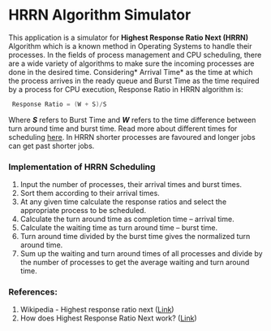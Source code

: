 # HRRN Algorithm Simulator
This application is a simulator for **Highest Response Ratio Next (HRRN)** Algorithm which is a known method in Operating Systems to handle their processes.  In the fields of process management and CPU scheduling, there are a wide variety of algorithms to make sure the incoming processes are done in the desired time.
Considering* Arrival Time* as the time at which the process arrives in the ready queue and Burst Time as the time required by a process for CPU execution, Response Ratio in HRRN algorithm is:

```csharp
 Response Ratio = (W + S)/S
```

Where ***S*** refers to Burst Time and ***W*** refers to the time difference between turn around time and burst time. Read more about different times for scheduling [here](https://www.geeksforgeeks.org/gate-notes-operating-system-process-scheduling/ "here").
In HRRN shorter processes are favoured and longer jobs can get past shorter jobs.

### Implementation of HRRN Scheduling
1. Input the number of processes, their arrival times and burst times.
2. Sort them according to their arrival times.
3. At any given time calculate the response ratios and select the appropriate process to be scheduled.
4. Calculate the turn around time as completion time – arrival time.
5. Calculate the waiting time as turn around time – burst time.
6. Turn around time divided by the burst time gives the normalized turn around time.
7. Sum up the waiting and turn around times of all processes and divide by the number of processes to get the average waiting and turn around time.

### References:
1.  Wikipedia - Highest response ratio next ([Link](https://en.wikipedia.org/wiki/Highest_response_ratio_next "Link"))
2.  How does Highest Response Ratio Next work? ([Link](https://www.quora.com/How-does-Highest-Response-Ratio-Next-work-as-a-process-scheduling-algorithm-in-operating-systems "Link"))
